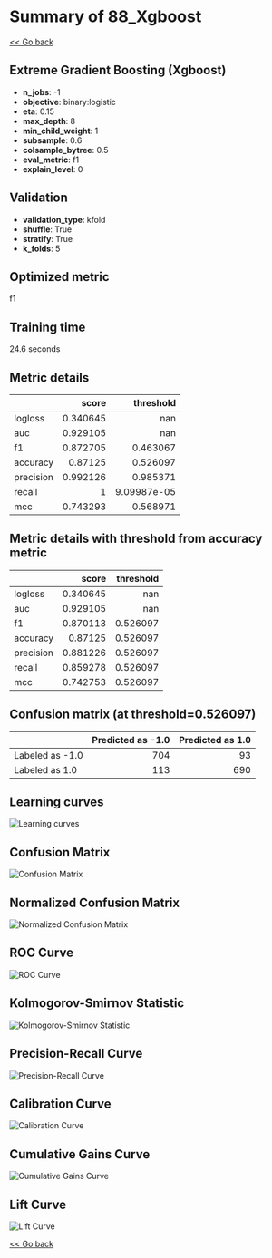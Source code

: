 # Summary of 88_Xgboost

[<< Go back](../README.md)


## Extreme Gradient Boosting (Xgboost)
- **n_jobs**: -1
- **objective**: binary:logistic
- **eta**: 0.15
- **max_depth**: 8
- **min_child_weight**: 1
- **subsample**: 0.6
- **colsample_bytree**: 0.5
- **eval_metric**: f1
- **explain_level**: 0

## Validation
 - **validation_type**: kfold
 - **shuffle**: True
 - **stratify**: True
 - **k_folds**: 5

## Optimized metric
f1

## Training time

24.6 seconds

## Metric details
|           |    score |     threshold |
|:----------|---------:|--------------:|
| logloss   | 0.340645 | nan           |
| auc       | 0.929105 | nan           |
| f1        | 0.872705 |   0.463067    |
| accuracy  | 0.87125  |   0.526097    |
| precision | 0.992126 |   0.985371    |
| recall    | 1        |   9.09987e-05 |
| mcc       | 0.743293 |   0.568971    |


## Metric details with threshold from accuracy metric
|           |    score |   threshold |
|:----------|---------:|------------:|
| logloss   | 0.340645 |  nan        |
| auc       | 0.929105 |  nan        |
| f1        | 0.870113 |    0.526097 |
| accuracy  | 0.87125  |    0.526097 |
| precision | 0.881226 |    0.526097 |
| recall    | 0.859278 |    0.526097 |
| mcc       | 0.742753 |    0.526097 |


## Confusion matrix (at threshold=0.526097)
|                 |   Predicted as -1.0 |   Predicted as 1.0 |
|:----------------|--------------------:|-------------------:|
| Labeled as -1.0 |                 704 |                 93 |
| Labeled as 1.0  |                 113 |                690 |

## Learning curves
![Learning curves](learning_curves.png)
## Confusion Matrix

![Confusion Matrix](confusion_matrix.png)


## Normalized Confusion Matrix

![Normalized Confusion Matrix](confusion_matrix_normalized.png)


## ROC Curve

![ROC Curve](roc_curve.png)


## Kolmogorov-Smirnov Statistic

![Kolmogorov-Smirnov Statistic](ks_statistic.png)


## Precision-Recall Curve

![Precision-Recall Curve](precision_recall_curve.png)


## Calibration Curve

![Calibration Curve](calibration_curve_curve.png)


## Cumulative Gains Curve

![Cumulative Gains Curve](cumulative_gains_curve.png)


## Lift Curve

![Lift Curve](lift_curve.png)



[<< Go back](../README.md)

